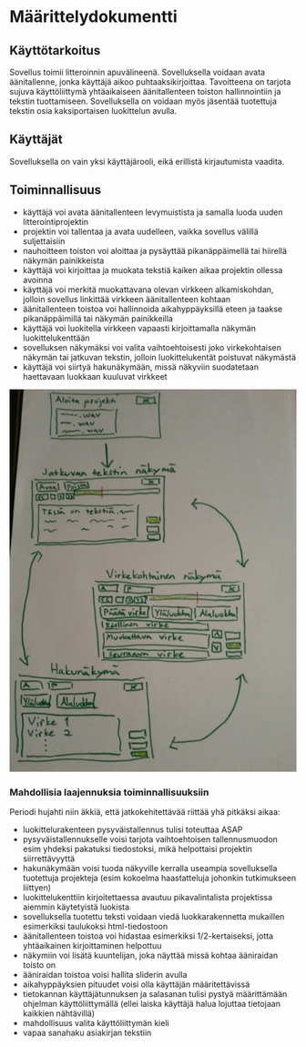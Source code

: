 ﻿# Määrittelydokumentti

## Käyttötarkoitus

Sovellus toimii litteroinnin apuvälineenä. Sovelluksella voidaan avata äänitallenne, jonka käyttäjä aikoo puhtaaksikirjoittaa. Tavoitteena on tarjota sujuva käyttöliittymä yhtäaikaiseen äänitallenteen toiston hallinnointiin
ja tekstin tuottamiseen. Sovelluksella on voidaan myös jäsentää tuotettuja tekstin osia kaksiportaisen luokittelun avulla.

## Käyttäjät

Sovelluksella on vain yksi käyttäjärooli, eikä erillistä kirjautumista vaadita.

## Toiminnallisuus

- käyttäjä voi avata äänitallenteen levymuistista ja samalla luoda uuden litterointiprojektin
- projektin voi tallentaa ja avata uudelleen, vaikka sovellus välillä suljettaisiin
- nauhoitteen toiston voi aloittaa ja pysäyttää pikanäppäimellä tai hiirellä näkymän painikkeista
- käyttäjä voi kirjoittaa ja muokata tekstiä kaiken aikaa projektin ollessa avoinna
- käyttäjä voi merkitä muokattavana olevan virkkeen alkamiskohdan, jolloin sovellus linkittää virkkeen äänitallenteen kohtaan
- äänitallenteen toistoa voi hallinnoida aikahyppäyksillä eteen ja taakse pikanäppäimillä tai näkymän painikkeilla
- käyttäjä voi luokitella virkkeen vapaasti kirjoittamalla näkymän luokittelukenttään
- sovelluksen näkymäksi voi valita vaihtoehtoisesti joko virkekohtaisen näkymän tai jatkuvan tekstin, jolloin luokittelukentät poistuvat näkymästä
- käyttäjä voi siirtyä hakunäkymään, missä näkyviin suodatetaan haettavaan luokkaan kuuluvat virkkeet

![alt text](https://github.com/jmaattanen/otm-harjoitustyo/blob/master/dokumentaatio/nakymat.png "Näkymät")

### Mahdollisia laajennuksia toiminnallisuuksiin

Periodi hujahti niin äkkiä, että jatkokehitettävää riittää yhä pitkäksi aikaa:

- luokittelurakenteen pysyväistallennus tulisi toteuttaa ASAP
- pysyväistallennukselle voisi tarjota vaihtoehtoisen tallennusmuodon esim yhdeksi pakatuksi tiedostoksi, mikä helpottaisi projektin siirrettävyyttä
- hakunäkymään voisi tuoda näkyville kerralla useampia sovelluksella tuotettuja projekteja (esim kokoelma haastatteluja johonkin tutkimukseen liittyen)
- luokittelukenttiin kirjoitettaessa avautuu pikavalintalista projektissa aiemmin käytetyistä luokista
- sovelluksella tuotettu teksti voidaan viedä luokkarakennetta mukaillen esimerkiksi taulukoksi html-tiedostoon
- äänitallenteen toistoa voi hidastaa esimerkiksi 1/2-kertaiseksi, jotta yhtäaikainen kirjoittaminen helpottuu
- näkymiin voi lisätä kuuntelijan, joka näyttää missä kohtaa ääniraidan toisto on
- ääniraidan toistoa voisi hallita sliderin avulla
- aikahyppäyksien pituudet voisi olla käyttäjän määritettävissä
- tietokannan käyttäjätunnuksen ja salasanan tulisi pystyä määrittämään ohjelman käyttöliittymällä (ellei laiska käyttäjä halua lojuttaa tietojaan kaikkien nähtävillä)
- mahdollisuus valita käyttöliittymän kieli
- vapaa sanahaku asiakirjan tekstiin